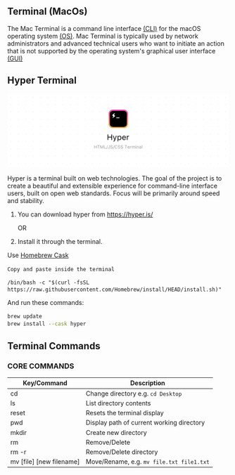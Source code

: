 ## Terminal (MacOs)

The Mac Terminal is a command line interface [(CLI)](https://en.wikipedia.org/wiki/Command-line_interface) for the macOS operating system [(OS)](https://en.wikipedia.org/wiki/Operating_system). Mac Terminal is typically used by network administrators and advanced technical users who want to initiate an action that is not supported by the operating system's graphical user interface [(GUI)](https://en.wikipedia.org/wiki/Graphical_user_interface)

## Hyper Terminal

![Hyper](./Hyper.png)

Hyper is a terminal built on web technologies. The goal of the project is to create a beautiful and extensible experience for command-line interface users, built on open web standards. Focus will be primarily around speed and stability.

1. You can download hyper from https://hyper.is/ <br>

   OR

2. Install it through the terminal.

Use [Homebrew Cask](https://brew.sh)

`Copy and paste inside the terminal`

```
/bin/bash -c "$(curl -fsSL https://raw.githubusercontent.com/Homebrew/install/HEAD/install.sh)"
```

And run these commands:

```bash
brew update
brew install --cask hyper
```

## Terminal Commands

### CORE COMMANDS

| Key/Command              | Description                               |
| ------------------------ | ----------------------------------------- |
| cd <folder>              | Change directory e.g. `cd Desktop`        |
| ls                       | List directory contents                   |
| reset                    | Resets the terminal display               |
| pwd                      | Display path of current working directory |
| mkdir <name>             | Create new directory                      |
| rm <file>                | Remove/Delete                             |
| rm -r <directory>        | Remove/Delete directory                   |
| mv [file] [new filename] | Move/Rename, e.g. `mv file.txt file1.txt` |

